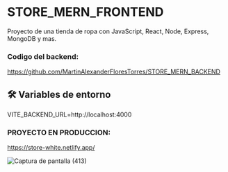 # STORE_MERN_FRONTEND
Proyecto de una tienda de ropa con JavaScript, React, Node, Express, MongoDB y mas. 

### Codigo del backend: 
https://github.com/MartinAlexanderFloresTorres/STORE_MERN_BACKEND


## 🛠 Variables de entorno
VITE_BACKEND_URL=http://localhost:4000

### PROYECTO EN PRODUCCION: 
https://store-white.netlify.app/

![Captura de pantalla (413)](https://user-images.githubusercontent.com/91045865/193708040-076c71ac-6b45-4323-96ca-10d650281180.png)
